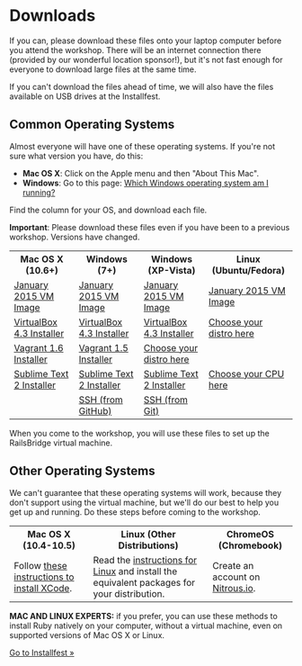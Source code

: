 # Downloads

If you can, please download these files onto your laptop computer before
you attend the workshop. There will be an internet connection there
(provided by our wonderful location sponsor!), but it's not fast enough
for everyone to download large files at the same time.

If you can't download the files ahead of time, we will also have the
files available on USB drives at the Installfest.

## Common Operating Systems

Almost everyone will have one of these operating systems. If you're not
sure what version you have, do this:

* **Mac OS X**: Click on the Apple menu and then "About This Mac".
* **Windows**: Go to this page: [Which Windows operating system am I running?](http://windows.microsoft.com/en-us/windows/which-operating-system)

Find the column for your OS, and download each file.

<div class="alert alert-info">
<strong>Important</strong>: Please download these files even if you have been to a previous workshop. Versions have changed.
</div>

<table class="downloads-files">
<tr>
  <th>Mac OS X (10.6+)</th>
  <th>Windows (7+)</th>
  <th>Windows (XP-Vista)</th>
  <th>Linux (Ubuntu/Fedora)</th>
</tr>
<tr>
  <td><a href="http://downloads.railsbridge.org/railsbridgevm-2015-01.box">January 2015 VM Image</a></td>
  <td><a href="http://downloads.railsbridge.org/railsbridgevm-2015-01.box">January 2015 VM Image</a></td>
  <td><a href="http://downloads.railsbridge.org/railsbridgevm-2015-01.box">January 2015 VM Image</a></td>
  <td><a href="http://downloads.railsbridge.org/railsbridgevm-2015-01.box">January 2015 VM Image</a></td>
</tr>
<tr>
  <td><a href="http://download.virtualbox.org/virtualbox/4.3.20/VirtualBox-4.3.20-96996-OSX.dmg">VirtualBox 4.3 Installer</a></td>
  <td><a href="http://download.virtualbox.org/virtualbox/4.3.20/VirtualBox-4.3.20-96997-Win.exe">VirtualBox 4.3 Installer</a></td>
  <td><a href="http://download.virtualbox.org/virtualbox/4.3.20/VirtualBox-4.3.20-96997-Win.exe">VirtualBox 4.3 Installer</a></td>
  <td><a href="https://www.virtualbox.org/wiki/Linux_Downloads">Choose your distro here</a></td>
</tr>
<tr>
  <td><a href="https://dl.bintray.com/mitchellh/vagrant/vagrant_1.7.2.dmg>Vagrant 1.7 Installer</a></td>
  <td><a href="https://dl.bintray.com/mitchellh/vagrant/vagrant_1.7.2.msi">Vagrant 1.6 Installer</a></td>
  <td><a href="https://dl.bintray.com/mitchellh/vagrant/vagrant_1.5.4.msi">Vagrant 1.5 Installer</a></td>
  <td><a href="http://www.vagrantup.com/downloads.html">Choose your distro here</a></td>
</tr>
<tr>
  <td><a href="http://c758482.r82.cf2.rackcdn.com/Sublime%20Text%202.0.2.dmg">Sublime Text 2 Installer</a></td>
  <td><a href="http://c758482.r82.cf2.rackcdn.com/Sublime%20Text%202.0.2%20Setup.exe">Sublime Text 2 Installer</a></td>
  <td><a href="http://c758482.r82.cf2.rackcdn.com/Sublime%20Text%202.0.2%20Setup.exe">Sublime Text 2 Installer</a></td>
  <td><a href="http://www.sublimetext.com/2">Choose your CPU here</a></td>
</tr>
<tr>
  <td></td>
  <td><a href="http://windows.github.com/">SSH (from GitHub)</a></td>
  <td><a href="https://github.com/msysgit/msysgit/releases/download/Git-1.9.5-preview20141217/Git-1.9.5-preview20141217.exe">SSH (from Git)</a></td>
  <td></td>
</tr>
</table>

When you come to the workshop, you will use these files to set up the
RailsBridge virtual machine.

## Other Operating Systems

We can't guarantee that these operating systems will work, because they
don't support using the virtual machine, but we'll do our best to help
you get up and running. Do these steps before coming to the workshop.

<table class="downloads-files">
<tr>
  <th>Mac OS X (10.4-10.5)</th>
  <th>Linux (Other Distributions)</th>
  <th>ChromeOS (Chromebook)</th>
</tr>
<tr>
  <td>Follow <a href="/downloads/xcode">these instructions to install XCode</a>.</td>
  <td>Read the <a href="/downloads/linux">instructions for Linux</a> and install the equivalent packages for your distribution.</a>
  <td>Create an account on <a href="https://www.nitrous.io/">Nitrous.io</a>.</td>
</tr>
</table>

**MAC AND LINUX EXPERTS:** if you prefer, you can use these methods to
install Ruby natively on your computer, without a virtual machine,
even on supported versions of Mac OS X or Linux.

<a href="/installfest">Go to Installfest »</a>

